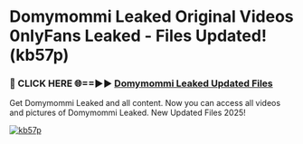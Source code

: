 # Domymommi Leaked Original Videos 0nlyFans Leaked - Files Updated! (kb57p)

<h3>🔴 CLICK HERE 🌐==►► <a href="https://tinyurl.com/2m67pmp6" rel="nofollow">Domymommi Leaked Updated Files</a></h3>

Get Domymommi Leaked and all content. Now you can access all videos and pictures of Domymommi Leaked. New Updated Files 2025!

[![kb57p](https://i.imgur.com/H4QAA4z.gif)](https://tinyurl.com/2m67pmp6)